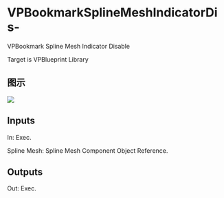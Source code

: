 # VPBookmarkSplineMeshIndicatorDis-

VPBookmark Spline Mesh Indicator Disable

Target is VPBlueprint Library

## 图示

![]($-20221218-21314935.png)

## Inputs

In: Exec.

Spline Mesh: Spline Mesh Component Object Reference.  

## Outputs

Out: Exec.

